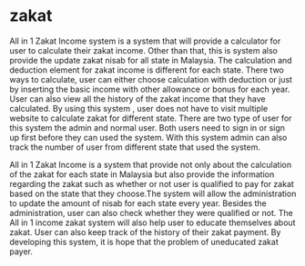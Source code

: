 # zakat
All in 1 Zakat Income  system is a system that will provide a calculator for user to calculate their zakat income. Other than that,
this is system also provide the update zakat nisab for all state in Malaysia. The calculation and deduction element for zakat income is 
different for each state. There two ways to calculate, user can either choose calculation with deduction or just by inserting the basic 
income with other allowance or bonus for each year. User can also view all the history of the zakat income that they have calculated. 
By using this system , user does not have to visit multiple website to calculate zakat for different state. There are two type of user 
for this system the admin and normal user. Both users need to sign in or sign up first before they can used the system. With this system 
admin can also track the number of user from different state that used the system. 

All in 1 Zakat Income is a system that provide not only about the calculation of the zakat for each state in Malaysia but also provide 
the information regarding the zakat such as whether or not user is qualified to pay for zakat based on the state that they choose.The 
system will allow the administration to update the amount of nisab for each state every year. Besides the administration, user can  also 
check whether they were qualified or not. The All in 1 income zakat system will also help user to educate themselves about zakat. User 
can also keep track of the history of their zakat payment. By developing this system, it is hope that the problem of uneducated zakat
payer. 
 
